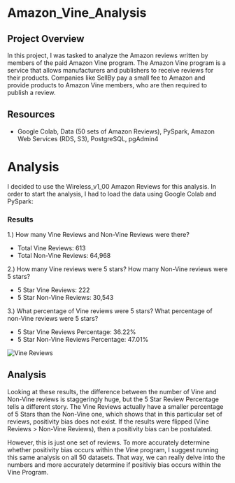 # Amazon_Vine_Analysis

## Project Overview
In this project, I was tasked to analyze the Amazon reviews written by members of the paid Amazon Vine program. The Amazon Vine program is a service that allows manufacturers and publishers to receive reviews for their products. Companies like SellBy pay a small fee to Amazon and provide products to Amazon Vine members, who are then required to publish a review.

## Resources
- Google Colab, Data (50 sets of Amazon Reviews), PySpark, Amazon Web Services (RDS, S3), PostgreSQL, pgAdmin4

# Analysis
<p>I decided to use the Wireless_v1_00 Amazon Reviews for this analysis. In order to start the analysis, I had to load the data using Google Colab and PySpark:</p>


### Results
<p>
  
1.) How many Vine Reviews and Non-Vine Reviews were there?
  - Total Vine Reviews: 613
  - Total Non-Vine Reviews: 64,968
  
2.) How many Vine reviews were 5 stars? How many Non-Vine reviews were 5 stars?
  - 5 Star Vine Reviews: 222
  - 5 Star Non-Vine Reviews: 30,543
  
3.) What percentage of Vine reviews were 5 stars? What percentage of non-Vine reviews were 5 stars?
  - 5 Star Vine Reviews Percentage: 36.22%
  - 5 Star Non-Vine Reviews Percentage: 47.01% 
</p>
  
![Vine Reviews](https://user-images.githubusercontent.com/102476861/179001778-fa2a27e4-5165-4277-80c9-a9d30e1b9a57.png)

## Analysis

<p>Looking at these results, the difference between the number of Vine and Non-Vine reviews is staggeringly huge, but the 5 Star Review Percentage tells a different story. The Vine Reviews actually have a smaller percentage of 5 Stars than the Non-Vine one, which shows that in this particular set of reviews, positivity bias does not exist. If the results were flipped (Vine Reviews > Non-Vine Reviews), then a positivity bias can be postulated. 

However, this is just one set of reviews. To more accurately determine whether positivity bias occurs within the Vine program, I suggest running this same analysis on all 50 datasets. That way, we can really delve into the numbers and more accurately determine if positiviy bias occurs within the Vine Program. </p>


